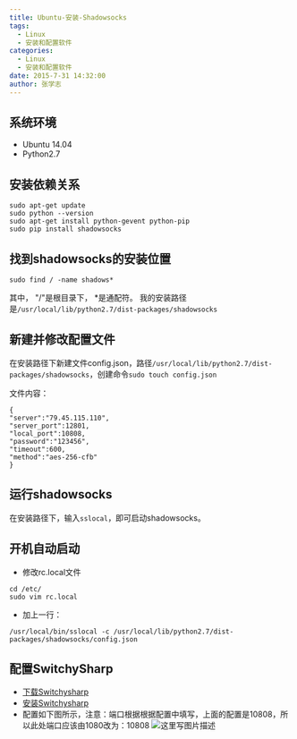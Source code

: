 ```yaml
---
title: Ubuntu-安装-Shadowsocks
tags: 
  - Linux
  - 安装和配置软件
categories:
  - Linux
  - 安装和配置软件
date: 2015-7-31 14:32:00
author: 张学志
---
```





## 系统环境
* Ubuntu 14.04
* Python2.7

## 安装依赖关系

	sudo apt-get update
	sudo python --version
	sudo apt-get install python-gevent python-pip
	sudo pip install shadowsocks

<!-- more -->
    
## 找到shadowsocks的安装位置
```
sudo find / -name shadows*
```
其中， "/"是根目录下， *是通配符。
我的安装路径是`/usr/local/lib/python2.7/dist-packages/shadowsocks`

## 新建并修改配置文件

在安装路径下新建文件config.json，路径`/usr/local/lib/python2.7/dist-packages/shadowsocks`，创建命令`sudo touch config.json`

文件内容：

```
{
"server":"79.45.115.110",
"server_port":12801,
"local_port":10808,
"password":"123456",
"timeout":600,
"method":"aes-256-cfb"
}
```
	
## 运行shadowsocks
在安装路径下，输入`sslocal`，即可启动shadowsocks。

## 开机自动启动
* 修改rc.local文件
```
cd /etc/
sudo vim rc.local
```
* 加上一行：
```
/usr/local/bin/sslocal -c /usr/local/lib/python2.7/dist-packages/shadowsocks/config.json
```
    
## 配置SwitchySharp
* [下载Switchysharp](http://pan.baidu.com/s/1eQCoeQ2)
* [安装Switchysharp](http://jingyan.baidu.com/article/380abd0a5543221d90192c9f.html)
* 配置如下图所示，注意：端口根据根据配置中填写，上面的配置是10808，所以此处端口应该由1080改为：10808
	![这里写图片描述](http://img.blog.csdn.net/20150802191807396)